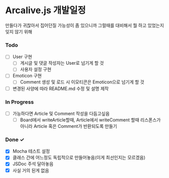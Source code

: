 # Arcalive.js 개발일정

만들다가 귀찮아서 집어던질 가능성이 좀 있으니까 그럴때를 대비해서 뭘 하고 있었는지 잊지 않기 위해

### Todo

- [ ] User 구현
  - [ ] 게시글 및 댓글 작성자는 User로 넘기게 할 것
  - [ ] 사용자 설정 구현

- [ ] Emoticon 구현
  - [ ] Comment 생성 및 로드 시 이모티콘은 Emoticon으로 넘기게 할 것

- [ ] 변경된 사양에 따라 README.md 수정 및 설명 제작

### In Progress

- [ ] 가능하다면 Article 및 Comment 작성을 다듬고싶음
  - [ ] Board에서 writeArticle할때, Article에서 writeComment 할때 리스폰스가 아니라 Article 혹은 Comment가 반환되도록 만들기

### Done ✓

- [x] Mocha 테스트 설정
- [x] 클래스 간에 어느정도 독립적으로 만들어놓음(이게 최선인지는 모르겠음)
- [x] JSDoc 주석 달아놓음
- [x] 사실 거의 된게 없음